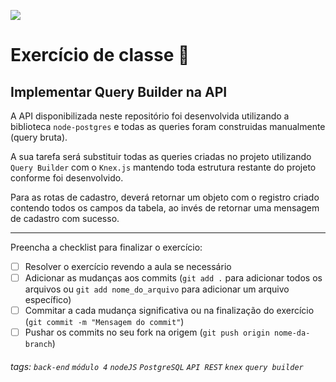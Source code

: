 ![](https://i.imgur.com/xG74tOh.png)

# Exercício de classe 🏫

## Implementar Query Builder na API

A API disponibilizada neste repositório foi desenvolvida utilizando a biblioteca `node-postgres` e todas as queries foram construidas manualmente (query bruta).

A sua tarefa será substituir todas as queries criadas no projeto utilizando `Query Builder` com o `Knex.js` mantendo toda estrutura restante do projeto conforme foi desenvolvido.

Para as rotas de cadastro, deverá retornar um objeto com o registro criado contendo todos os campos da tabela, ao invés de retornar uma mensagem de cadastro com sucesso.

---

Preencha a checklist para finalizar o exercício:

-   [ ] Resolver o exercício revendo a aula se necessário
-   [ ] Adicionar as mudanças aos commits (`git add .` para adicionar todos os arquivos ou `git add nome_do_arquivo` para adicionar um arquivo específico)
-   [ ] Commitar a cada mudança significativa ou na finalização do exercício (`git commit -m "Mensagem do commit"`)
-   [ ] Pushar os commits no seu fork na origem (`git push origin nome-da-branch`)

###### tags: `back-end` `módulo 4` `nodeJS` `PostgreSQL` `API REST` `knex` `query builder`
